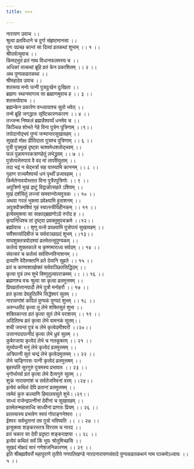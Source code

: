 ```yaml
---
title: ००५

---
```

नारायण उवाच ।।  
श्रुत्वा व्रतविधाने च दुर्गा संहृष्टमानसा ।।  
पुनः पप्रच्छ कान्तं सा दिव्यां व्रतकथां शुभाम् ।। १ ।।  
श्रीपार्वत्युवाच ।।  
किमद्भुतं व्रतं नाथ विधानफलमस्य च ।।  
अधिकां तत्कथां ब्रूहि व्रतं केन प्रकाशितम् ।। २ ।।  
अथ पुण्यकव्रतकथा ।।  
श्रीमहादेव उवाच ।।  
शतरूपा मनोः पत्नी पुत्रदुःखेन दुःखिता ।।  
ब्रह्मणः स्थानमागत्य सा ब्रह्माणमुवाच ह ।। ३ ।।  
शतरूपोवाच ।।  
ब्रह्मन्केन प्रकारेण वन्ध्यायाश्च सुतो भवेत् ।।  
तन्मे ब्रूहि जगद्धातः सृष्टिकारणकारण ।। ४ ।।  
तज्जन्म निष्फलं ब्रह्मन्नैश्वर्य्यं धनमेव च ।।  
किञ्चिन्न शोभते गेहे विना पुत्रेण पुत्रिणाम् ।।९।।  
तपोदानोद्भवं पुण्यं जन्मान्तरसुखावहम् ।।  
सुखदो मोक्षः प्रीतिदाता पुत्रश्च पुत्रिणाम् ।। ६ ।।  
पुत्री पुत्रमुखं दृष्ट्वा चाश्वमेधशतोद्भवम् ।।  
फलं पुन्नामनरकत्राणहेतुं लभेद्ध्रुवम् ।। ७ ।।  
पुत्रोत्पत्तेरुपायं वै वद मां तापसंयुताम् ।।  
तदा भद्रं न चेद्भर्त्रा सह यास्यामि काननम् ।। ८ ।।  
गृहाण राज्यमैश्वर्य्य धनं पृथ्वीं प्रजावहाम् ।।  
किमेतेनावयोस्तात विना पुत्रैरपुत्रिणोः ।। ९ ।।  
अपुत्रिणो मुखं द्रष्टुं विद्वान्नोत्सहते ऽशिवम् ।।  
मुखं दर्शयितुं लज्जां समवाप्नोत्यपुत्रकः ।। १० ।।  
अथवा गरलं भुक्त्वा प्रवेक्ष्यामि हुताशनम् ।।  
अपुत्रपौत्रमशिवं गृहं स्यात्स्त्रीविहीनकम् ।। ११ ।।  
इत्येवमुक्त्वा सा साक्षाद्ब्रह्मणोऽग्रे रुरोद ह ।।  
कृपानिधिश्च तां दृष्ट्वा प्रवक्तुमुपचक्रमे ।।१२।।  
ब्रह्मोवाच ।। शृणु वत्से प्रवक्ष्यामि पुत्रोपायं सुखावहम् ।।  
सर्वैश्वर्य्यादिबीजं च सर्ववाञ्छाप्रदं शुभम् ।।१३।।  
माघशुक्लत्रयोदश्यां व्रतमेतत्सुपुण्यकम् ।।  
कर्तव्यं शुक्लकाले च कृष्णमाराध्य सर्वदम् ।। १४ ।।  
संवत्सरं च कर्तव्यं सर्वविघ्नविनाशनम् ।।  
द्रव्याणि वेदैरुक्तानि व्रते देयानि सुव्रते ।। १५ ।।  
व्रतं च काण्वशाखोक्तं सर्ववाञ्छितसिद्धिदम् ।।  
कृत्वा पुत्रं लभ शुभे विष्णुतुल्यपराक्रमम् ।। ।। १६ ।।  
ब्रह्मणश्च वचः श्रुत्वा सा कृत्वा व्रतमुत्तमम् ।।  
प्रियव्रतोत्तानपादौ लेभे पुत्रौ मनोहरौ ।। १७ ।।  
व्रतं कृत्वा देवहूतिर्लेभे सिद्धेश्वरं सुतम् ।।  
नारायणांशं कपिलं पुण्यकं पुण्यदं शुभम् ।। १८ ।।  
अरुन्धतीदं कृत्वा तु लेभे शक्तिसुतं शुभा ।।  
शक्तिकान्ता व्रतं कृत्वा सुतं लेभे पराशरम् ।। १९ ।।  
अदितिश्च व्रतं कृत्वा लेभे वामनकं सुतम्।।  
शची जयन्तं पुत्रं च लेभे कृत्वेदमीश्वरी ।।२०।।  
उत्तानपादपत्नीदं कृत्वा लेभे ध्रुवं सुतम् ।।  
कुबेरजाया कृत्वेदं लेभे च नलकूबरम् ।। २१ ।।  
सूर्य्यपत्नी मनुं लेभे कृत्वेदं व्रतमुत्तमम् ।।  
अत्रिपत्नी सुतं चन्द्रं लेभे कृत्वेदमुत्तमम् ।। २२ ।।  
लेभे चाङ्गिरसः पत्नी कृत्वेदं व्रतमुत्तमम् ।।  
बृहस्पतिं सुरगुरुं पुत्रमस्य प्रभावतः ।। २३ ।।  
भृगोर्भार्य्या व्रतं कृत्वा लेभे दैत्यगुरुं सुतम् ।।  
शुक्रं नारायणांशं च सर्वतेजस्विनां वरम् ।।२४।।  
इत्येवं कथितं देवि व्रतानां व्रतमुत्तमम् ।।  
त्वमेवं कुरु कल्याणि हिमालयसुते शुभे।।२९।।  
साध्यं राजेन्द्रपत्नीनां देवीनां च सुखावहम् ।।  
व्रतमेतन्महासाध्वि साध्वीनां प्राणतः प्रियम् ।। २६ ।।  
व्रतस्यास्य प्रभावेण स्वयं गोपाङ्गनेश्वरः ।।  
ईश्वरः सर्वभूतानां तव पुत्रो भविष्यति ।। ।। २७ ।।  
इत्युक्त्वा शङ्करस्तत्र विरराम च नारद ।।  
व्रतं चकार सा देवी प्रदृष्टा शङ्कराज्ञया ।। २८ ।।  
इत्येवं कथितं सर्वं किं भूयः श्रोतुमिच्छसि ।।  
सुखदं मोक्षदं सारं गणेशजनिकारणम् ।। २९ ।।  
इति श्रीबह्मवैवर्त्ते महापुराणे तृतीये गणपतिखण्डे नारदनारायणसंवादे पुण्यकव्रतकथनं नाम पञ्चमोऽध्यायः ।। ५ ।।